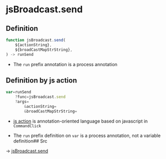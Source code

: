 # jsBroadcast.send

## Definition

```js.js
function jsBroadcast.send(
	${actionString},
	${broadCastMapStrString},
) -> runSend
```

- The `run` prefix annotation is a process annotation
## Definition by js action

```js.js
var=runSend
	?func=jsBroadcast.send
	?args=
		&actionString=
		&broadCastMapStrString=
```

- [js action](#) is annotation-oriented language based on javascript in `CommandClick`

- The `run` prefix definition on `var` is a process annotation, not a variable definition## Src

-> [jsBroadcast.send](https://github.com/puutaro/CommandClick/blob/master/app/src/main/java/com/puutaro/commandclick/fragment_lib/terminal_fragment/js_interface/JsBroadcast.kt#L15)


